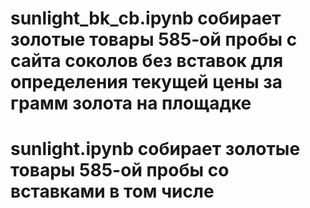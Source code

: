 # sunlight_bk_cb.ipynb собирает золотые товары 585-ой пробы с сайта соколов без вставок для определения текущей цены за грамм золота на площадке

# sunlight.ipynb собирает золотые товары 585-ой пробы со вставками в том числе